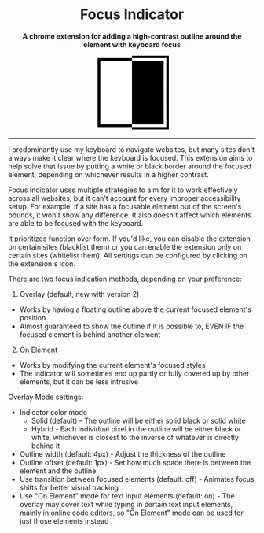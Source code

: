 <div align="center">
    
# Focus Indicator

**A chrome extension for adding a high-contrast outline around the element with keyboard focus**
    
<img alt="Focus Indicator Icon" height="150" src="/icons/icon512.png" />
</div>

---

I predominantly use my keyboard to navigate websites, but many sites don't always make it clear where the keyboard is focused. This extension aims to help solve that issue by putting a white or black border around the focused element, depending on whichever results in a higher contrast.

Focus Indicator uses multiple strategies to aim for it to work effectively across all websites, but it can't account for every improper accessibility setup. For example, if a site has a focusable element out of the screen's bounds, it won't show any difference. It also doesn't affect which elements are able to be focused with the keyboard.

It prioritizes function over form. If you'd like, you can disable the extension on certain sites (blacklist them) or you can enable the extension only on certain sites (whitelist them). All settings can be configured by clicking on the extension's icon.

There are two focus indication methods, depending on your preference:

1. Overlay (default, new with version 2)
- Works by having a floating outline above the current focused element's position
- Almost guaranteed to show the outline if it is possible to, EVEN IF the focused element is behind another element

2. On Element
- Works by modifying the current element's focused styles
- The indicator will sometimes end up partly or fully covered up by other elements, but it can be less intrusive

Overlay Mode settings:
- Indicator color mode
    - Solid (default) - The outline will be either solid black or solid white
    - Hybrid - Each individual pixel in the outline will be either black or white, whichever is closest to the inverse of whatever is directly behind it
- Outline width (default: 4px) - Adjust the thickness of the outline
- Outline offset (default: 1px) - Set how much space there is between the element and the outline
- Use transition between focused elements (default: off) - Animates focus shifts for better visual tracking
- Use "On Element" mode for text input elements (default: on) - The overlay may cover text while typing in certain text input elements, mainly in online code editors, so "On Element" mode can be used for just those elements instead
